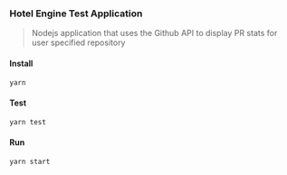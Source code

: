 ### Hotel Engine Test Application

>Nodejs application that uses the Github API to display PR stats for user specified repository

#### Install 
```sh
yarn
```

#### Test 
```sh
yarn test
```

#### Run 
```sh
yarn start
```